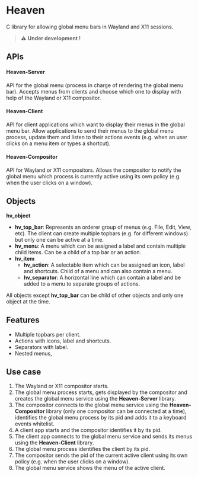 # Heaven

C library for allowing global menu bars in Wayland and X11 sessions.

> :warning: **Under development !**

## APIs

#### Heaven-Server

API for the global menu (process in charge of rendering the global menu bar). Accepts menus from clients and choose which one to display with help of the Wayland or X11 compositor.

#### Heaven-Client

API for client applications which want to display their menus in the global menu bar. Allow applications to send their menus to the global menu process, update them and listen to their actions events (e.g. when an user clicks on a menu item or types a shortcut).

#### Heaven-Compositor

API for Wayland or X11 compositors. Allows the compositor to notify the global menu which process is currently active using its own policy  (e.g. when the user clicks on a window).

## Objects

**hv_object**
* **hv_top_bar**: Represents an orderer group of menus (e.g. File, Edit, View, etc). The client can create multiple topbars (e.g. for different windows) but only one can be active at a time.
* **hv_menu**: A menu which can be assigned a label and contain multiple child items. Can be a child of a top bar or an action.
* **hv_item**
	* **hv_action**: A selectable item which can be assigned an icon, label and shortcuts. Child of a menu and can also contain a menu.
	* **hv_separator**: A horizontal line which can contain a label and be added to a menu to separate groups of actions.

All objects except **hv_top_bar** can be child of other objects and only one object at the time.

## Features

* Multiple topbars per client.
* Actions with icons, label and shortcuts.
* Separators with label.
* Nested menus,

## Use case

1. The Wayland or X11 compositor starts.
2. The global menu process starts, gets displayed by the compositor and creates the global menu service using the **Heaven-Server** library.
3. The compositor connects to the global menu service using the **Heaven-Compositor** library (only one compositor can be connected at a time), identifies the global menu process by its pid and adds it to a keyboard events whitelist.
4. A client app starts and the compositor identifies it by its pid.
5. The client app connects to the global menu service and sends its menus using the **Heaven-Client**  library.
6. The global menu process identifies the client by its pid.
7. The compositor sends the pid of the current active client using its own policy (e.g. when the user clicks on a window). 
8. The global menu service shows the menu of the active client.

